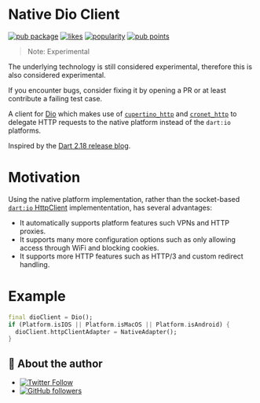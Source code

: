 # Native Dio Client

[![pub package](https://img.shields.io/pub/v/native_dio_client.svg)](https://pub.dev/packages/native_dio_client) [![likes](https://img.shields.io/pub/likes/native_dio_client)](https://pub.dev/packages/native_dio_client/score) [![popularity](https://img.shields.io/pub/popularity/native_dio_client)](https://pub.dev/packages/native_dio_client/score) [![pub points](https://img.shields.io/pub/points/native_dio_client)](https://pub.dev/packages/native_dio_client/score)

> Note: Experimental

The underlying technology is still considered experimental, therefore this
is also considered experimental.

If you encounter bugs, consider fixing it by opening a PR or at least contribute a failing test case.

A client for [Dio](https://pub.dev/packages/dio) which makes use of [`cupertino_http`](https://pub.dev/packages/cupertino_http) and [`cronet_http`](https://pub.dev/packages/cronet_http) to delegate HTTP requests to the native platform instead of the `dart:io` platforms.

Inspired by the [Dart 2.18 release blog](https://medium.com/dartlang/dart-2-18-f4b3101f146c).

# Motivation

Using the native platform implementation, rather than the socket-based [`dart:io` HttpClient](https://api.dart.dev/stable/dart-io/HttpClient-class.html) implemententation, has several advantages:

- It automatically supports platform features such VPNs and HTTP proxies.
- It supports many more configuration options such as only allowing access through WiFi and blocking cookies.
- It supports more HTTP features such as HTTP/3 and custom redirect handling.

# Example

```dart
final dioClient = Dio();
if (Platform.isIOS || Platform.isMacOS || Platform.isAndroid) {
  dioClient.httpClientAdapter = NativeAdapter();
}
```

## 📣 About the author

- [![Twitter Follow](https://img.shields.io/twitter/follow/ue_man?style=social)](https://twitter.com/ue_man)
- [![GitHub followers](https://img.shields.io/github/followers/ueman?style=social)](https://github.com/ueman)
